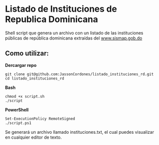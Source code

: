 # Listado de Instituciones de Republica Dominicana
Shell script que genera un archivo con un listado de las instituciones públicas de república dominicana extraídas del www.sismap.gob.do

## Como utilizar:

**Dercargar repo**
```
git clone git@github.com:JassonCordones/listado_instituciones_rd.git
cd listado_instituciones_rd
```

**Bash**
```
chmod +x script.sh 
./script 
```

**PowerShell**
```
Set-ExecutionPolicy RemoteSigned 
./script.ps1
```

Se generará un archivo llamado instituciones.txt, el cual puedes visualizar en cualquier editor de texto. 
